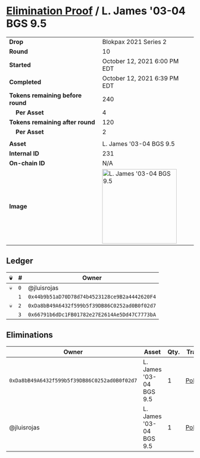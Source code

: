 # [Elimination Proof](./readme.md) / L. James &#039;03-04 BGS 9.5

|||
|---|---|
| **Drop** | Blokpax 2021 Series 2 |
| **Round** | 10 |
| **Started** | October 12, 2021 6:00 PM EDT |
| **Completed** | October 12, 2021 6:39 PM EDT |
| **Tokens remaining before round** | 240 |
| **&nbsp;&nbsp;&nbsp;&nbsp;Per Asset** | 4 |
| **Tokens remaining after round** | 120 |
| **&nbsp;&nbsp;&nbsp;&nbsp;Per Asset** | 2 |
| | |
| **Asset** | L. James &#039;03-04 BGS 9.5 |
| **Internal ID** | 231 |
| **On-chain ID** | N/A |
| **Image** | <img src="https://tcdn.blokpax.com/9484ebfa-63b8-41eb-b398-ac699905b829/fa06235efc1850b60b5675d95d413198b79772537bd66d4de9bc580350e14213.jpg" height="200" alt="L. James &#039;03-04 BGS 9.5" /> |

## Ledger

| 💀 | # | Owner |
| --- | --- | --- |
| 💀 | `0` | @jluisrojas |
|  | `1` | `0x44b9b51aD70D78d74b4523128ce9B2a4442620F4` |
| 💀 | `2` | `0xDa8bB49A6432f599b5f39DB86C0252ad0B0f02d7` |
|  | `3` | `0x66791b6dDc1FB01782e27E2614Ae5Dd47C7773bA` |


## Eliminations

| Owner | Asset | Qty. | Transaction |
| --- | --- | --- | --- |
| `0xDa8bB49A6432f599b5f39DB86C0252ad0B0f02d7` | L. James '03-04 BGS 9.5 | 1 | [Polygonscan](https://polygonscan.com/tx/0x0d5617cb262f2237bb0d0749dc0e1e1256ad30f628e2823124c5f4c179403132) |
| @jluisrojas | L. James '03-04 BGS 9.5 | 1 | [Polygonscan](https://polygonscan.com/tx/0xdcc904be1485a7271d41ffd3d6d2503f4b33f4c3892fab3b856a422d7c346820) |
